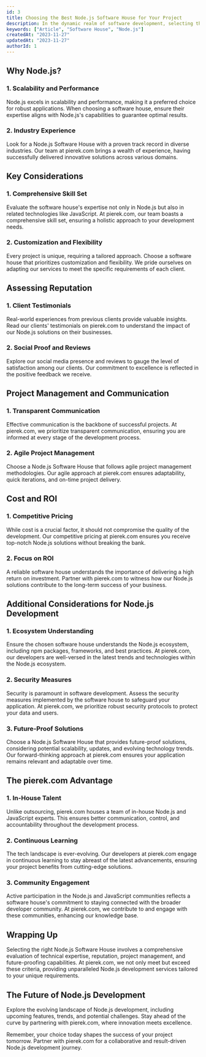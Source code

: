 ```yaml
---
id: 3
title: Choosing the Best Node.js Software House for Your Project
description: In the dynamic realm of software development, selecting the right Node.js Software House can be a game-changer for your project's success. As a leading expert in the field, we at pierek.com understand the critical factors that contribute to a seamless development experience.
keywords: ["Article", "Software House", "Node.js"]
createdAt: "2023-11-27"
updatedAt: "2023-11-27"
authorId: 1
---
```


## Why Node.js?

### 1. Scalability and Performance

Node.js excels in scalability and performance, making it a preferred choice for robust applications. When choosing a software house, ensure their expertise aligns with Node.js's capabilities to guarantee optimal results.

### 2. Industry Experience

Look for a Node.js Software House with a proven track record in diverse industries. Our team at pierek.com brings a wealth of experience, having successfully delivered innovative solutions across various domains.

## Key Considerations

### 1. Comprehensive Skill Set

Evaluate the software house's expertise not only in Node.js but also in related technologies like JavaScript. At pierek.com, our team boasts a comprehensive skill set, ensuring a holistic approach to your development needs.

### 2. Customization and Flexibility

Every project is unique, requiring a tailored approach. Choose a software house that prioritizes customization and flexibility. We pride ourselves on adapting our services to meet the specific requirements of each client.

## Assessing Reputation

### 1. Client Testimonials

Real-world experiences from previous clients provide valuable insights. Read our clients' testimonials on pierek.com to understand the impact of our Node.js solutions on their businesses.

### 2. Social Proof and Reviews

Explore our social media presence and reviews to gauge the level of satisfaction among our clients. Our commitment to excellence is reflected in the positive feedback we receive.

## Project Management and Communication

### 1. Transparent Communication

Effective communication is the backbone of successful projects. At pierek.com, we prioritize transparent communication, ensuring you are informed at every stage of the development process.

### 2. Agile Project Management

Choose a Node.js Software House that follows agile project management methodologies. Our agile approach at pierek.com ensures adaptability, quick iterations, and on-time project delivery.

## Cost and ROI

### 1. Competitive Pricing

While cost is a crucial factor, it should not compromise the quality of the development. Our competitive pricing at pierek.com ensures you receive top-notch Node.js solutions without breaking the bank.

### 2. Focus on ROI

A reliable software house understands the importance of delivering a high return on investment. Partner with pierek.com to witness how our Node.js solutions contribute to the long-term success of your business.

## Additional Considerations for Node.js Development

### 1. Ecosystem Understanding

Ensure the chosen software house understands the Node.js ecosystem, including npm packages, frameworks, and best practices. At pierek.com, our developers are well-versed in the latest trends and technologies within the Node.js ecosystem.

### 2. Security Measures

Security is paramount in software development. Assess the security measures implemented by the software house to safeguard your application. At pierek.com, we prioritize robust security protocols to protect your data and users.

### 3. Future-Proof Solutions

Choose a Node.js Software House that provides future-proof solutions, considering potential scalability, updates, and evolving technology trends. Our forward-thinking approach at pierek.com ensures your application remains relevant and adaptable over time.

## The pierek.com Advantage

### 1. In-House Talent

Unlike outsourcing, pierek.com houses a team of in-house Node.js and JavaScript experts. This ensures better communication, control, and accountability throughout the development process.

### 2. Continuous Learning

The tech landscape is ever-evolving. Our developers at pierek.com engage in continuous learning to stay abreast of the latest advancements, ensuring your project benefits from cutting-edge solutions.

### 3. Community Engagement

Active participation in the Node.js and JavaScript communities reflects a software house's commitment to staying connected with the broader developer community. At pierek.com, we contribute to and engage with these communities, enhancing our knowledge base.

## Wrapping Up

Selecting the right Node.js Software House involves a comprehensive evaluation of technical expertise, reputation, project management, and future-proofing capabilities. At pierek.com, we not only meet but exceed these criteria, providing unparalleled Node.js development services tailored to your unique requirements.

## The Future of Node.js Development

Explore the evolving landscape of Node.js development, including upcoming features, trends, and potential challenges. Stay ahead of the curve by partnering with pierek.com, where innovation meets excellence.

Remember, your choice today shapes the success of your project tomorrow. Partner with pierek.com for a collaborative and result-driven Node.js development journey.
